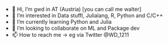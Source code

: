 - 👋 Hi, I’m gwd in AT (Austria) [you can call me walter]
- 👀 I’m interested in Data stuffl, Julialang, R, Python and C/C++
- 🌱 I’m currently learning Python and Julia
- 💞️ I’m looking to collaborate on ML and Package dev
- 📫 How to reach me -> eg via Twitter @WD_1211

<!---
gwd-at/gwd-at is a ✨ special ✨ repository because its `README.md` (this file) appears on your GitHub profile.
You can click the Preview link to take a look at your changes.
--->
